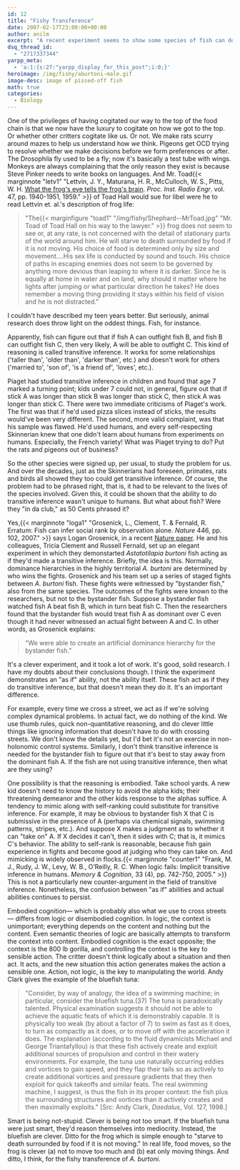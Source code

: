 ```yaml
---
id: 12
title: "Fishy Transference"
date: 2007-02-17T23:00:00+00:00
author: anilm
excerpt: "A recent experiment seems to show some species of fish can do transitive inference. Specifically, they can figure out that if A outfights B and B outfights C, then A can outfight C. My goldfish writes a rebuttal."
dsq_thread_id:
  - "2717337344"
yarpp_meta:
  - 'a:1:{s:27:"yarpp_display_for_this_post";i:0;}'
heroimage: /img/fishy/aburtoni-male.gif
image-desc: image of pissed-off fish
math: true
categories:
  - Biology
---
```

One of the privileges of having cogitated our way to the top of the food chain is that we now have the luxury to cogitate on how we got to the top. Or whether other critters cogitate like us. Or not. We make rats scurry around mazes to help us understand how _we_ think. Pigeons get OCD trying to resolve whether we make decisions before we form preferences or after. The Drosophila fly used to be a fly; now it's basically a test tube with wings. Monkeys are always complaining that the only reason they exist is because Steve Pinker needs to write books on languages. And Mr. Toad{{< marginnote "letv1" "Lettvin, J. Y., Maturana, H. R., McCulloch, W. S., Pitts, W. H. [What the frog's eye tells the frog's brain](https://citeseerx.ist.psu.edu/viewdoc/download?doi=10.1.1.117.4995&rep=rep1&type=pdf). _Proc. Inst. Radio Engr_. vol. 47, pp. 1940-1951, 1959." >}} of Toad Hall would sue for libel were he to read Lettvin et. al.'s description of frog life:

>"The{{< marginfigure "toad1" "/img/fishy/Shephard--MrToad.jpg" "Mr. Toad of Toad Hall on his way to the lawyer." >}} frog does not seem to see or, at any rate, is not concerned with the detail of stationary parts of the world around him. He will starve to death surrounded by food if it is not moving. His choice of food is determined only by size and movement....His sex life is conducted by sound and touch. His choice of paths in escaping enemies does not seem to be governed by anything more devious than leaping to where it is darker. Since he is equally at home in water and on land, why should it matter where he lights after jumping or what particular direction he takes? He does remember a moving thing providing it stays within his field of vision and he is not distracted."

I couldn't have described my teen years better. But seriously, animal research does throw light on the oddest things. Fish, for instance.

Apparently, fish can figure out that if fish A can outfight fish B, and fish B can outfight fish C, then very likely, A will be able to outfight C. This kind of reasoning is called transitive inference. It works for some relationships ('taller than', 'older than', 'darker than', etc.) and doesn't work for others ('married to', 'son of', 'is a friend of', 'loves', etc.).

Piaget had studied transitive inference in children and found that age 7 marked a turning point; kids under 7 could not, in general, figure out that if stick A was longer than stick B was longer than stick C, then stick A was longer than stick C. There were two immediate criticisms of Piaget's work. The first was that if he'd used pizza slices instead of sticks, the results would've been very different. The second, more valid complaint, was that his sample was flawed. He'd used humans, and every self-respecting Skinnerian knew that one didn't learn about humans from experiments on humans. Especially, the French variety! What was Piaget trying to do? Put the rats and pigeons out of business?

So the other species were signed up, per usual, to study the problem for us. And over the decades, just as the Skinnerians had foreseen, primates, rats and birds all showed they too could get transitive inference. Of course, the problem had to be phrased right, that is, it had to be relevant to the lives of the species involved. Given this, it could be shown that the ability to do transitive inference wasn't unique to humans. But what about fish? Were they "in da club," as 50 Cents phrased it?

Yes,{{< marginnote "loga1" "Grosenick, L., Clement, T. & Fernald, R. Erratum: Fish can infer social rank by observation alone. _Nature_ 446, pp. 102,  2007." >}} says Logan Grosenick, in a recent [Nature paper](https://www.nature.com/nature/journal/v446/n7131/full/nature05646.html). He and his colleagues, Tricia Clement and Russell Fernald, set up an elegant experiment in which they demonstarted _Astatotilapia burtoni_ fish acting as if they'd made a transitive inference. Briefly, the idea is this. Normally, dominance hierarchies in the highly territorial _A. burtoni_ are determined by who wins the fights. Grosenick and his team set up a series of staged fights between _A. burtoni_ fish. These fights were witnessed by "bystander fish," also from the same species. The outcomes of the fights were known to the researchers, but not to the bystander fish. Suppose a bystander fish watched fish A beat fish B, which in turn beat fish C. Then the researchers found that the bystander fish would treat fish A as dominant over C even though it had never witnessed an actual fight between A and C. In other words, as Grosenick explains:

>"We were able to create an artificial domi­nance hierarchy for the bystander fish."

It's a clever experiment, and it took a lot of work. It's good, solid research. I have my doubts about their conclusions though. I think the experiment demonstrates an "as if" ability, not the ability itself. These fish act as if they do transitive inference, but that doesn't mean they do it. It's an important difference.

For example, every time we cross a street, we act as if we're solving complex dynamical problems. In actual fact, we do nothing of the kind. We use thumb rules, quick non-quantitative reasoning, and do clever little things like ignoring information that doesn't have to do with crossing streets. We don't know the details yet, but I'd bet it's not an exercise in non-holonomic control systems. Similarly, I don't think transitive inference is needed for the bystander fish to figure out that it's best to stay away from the dominant fish A. If the fish are not using transitive inference, then what are they using?

One possibility is that the reasoning is embodied. Take school yards. A new kid doesn't need to know the history to avoid the alpha kids; their threatening demeanor and the other kids response to the alphas suffice. A tendency to mimic along with self-ranking could substitute for transitive inference. For example, it may be obvious to bystander fish X that C is submissive in the presence of A (perhaps via chemical signals, swimming patterns, stripes, etc.). And suppose X makes a judgment as to whether it can "take on" A. If X decides it can't, then it sides with C; that is, it mimics C's behavior. The ability to self-rank is reasonable, because fish gain experience in fights and become good at judging who they can take on. And mimicking is widely observed in flocks.{{< marginnote "counter1" "Frank, M. J., Rudy, J. W., Levy, W. B., O’Reilly, R. C.  When logic fails: Implicit transitive inference in humans. _Memory & Cognition_, 33 (4), pp. 742-750, 2005." >}} This is not a particularly new counter-argument  in the field of transitive inference. Nonetheless, the confusion between "as if" abilities and actual abilities continues to persist.

Embodied cognition&mdash; which is probably also what we use to cross streets&mdash; differs from logic or disembodied cognition. In logic, the context is unimportant; everything depends on the content and nothing but the content. Even semantic theories of logic are basically attempts to transform the context into content. Embodied cognition is the exact opposite; the context is the 800 lb gorilla, and controlling the context is the key to sensible action. The critter doesn't think logically about a situation and then act. It acts, and the new situation this action generates makes the action a sensible one. Action, not logic, is the key to manipulating the world. Andy Clark gives the example of the bluefish tuna:

>"Consider, by way of analogy, the idea of a swimming machine; in particular, consider the bluefish tuna.(37) The tuna is paradoxically talented. Physical examination suggests it should not be able to achieve the aquatic feats of which it is demonstrably capable. It is physically too weak (by about a factor of 7) to swim as fast as it does, to turn as compactly as it does, or to move off with the acceleration it does. The explanation (according to the fluid dynamicists Michael and George Triantafyllou) is that these fish actively create and exploit additional sources of propulsion and control in their watery environments. For example, the tuna use naturally occurring eddies and vortices to gain speed, and they flap their tails so as actively to create additional vortices and pressure gradients that they then exploit for quick takeoffs and similar feats. The real swimming machine, I suggest, is thus the fish in its proper context: the fish plus the surrounding structures and vortices than it actively creates and then maximally exploits." [Src: Andy Clark, _Daedalus_, Vol. 127, 1998.]

Smart is being not-stupid. Clever is being not too smart. If the bluefish tuna were just smart, they'd reason themselves into mediocrity. Instead, the bluefish are clever. Ditto for the frog which is simple enough to "starve to death surrounded by food if it is not moving." In real life, food moves, so the frog is clever (a) not to move too much and (b) eat only moving things. And ditto, I think, for the fishy transference of _A. burtoni_.

